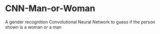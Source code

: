 # CNN-Man-or-Woman
A gender recognition Convolutional Neural Network to guess if the person shown is a woman or a man

